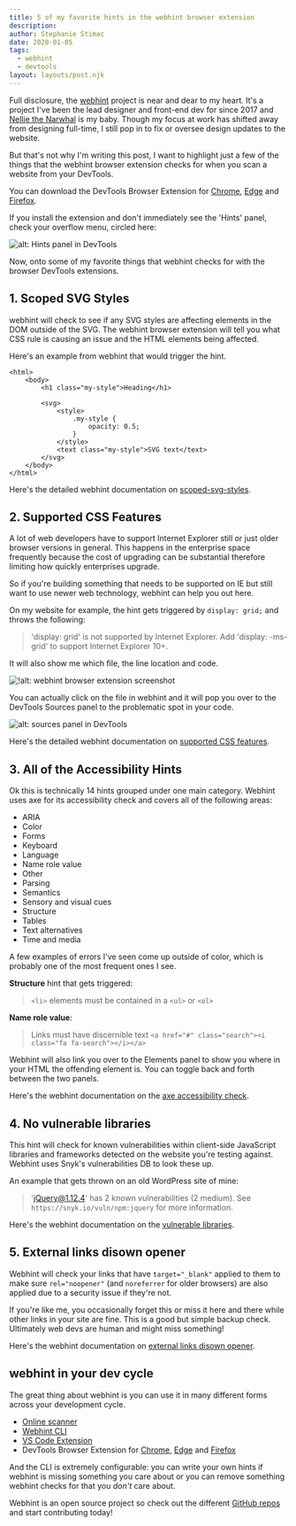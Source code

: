 ```yaml
---
title: 5 of my favorite hints in the webhint browser extension
description: 
author: Stephanie Stimac
date: 2020-01-05
tags:
  - webhint
  - devtools
layout: layouts/post.njk
---
```


Full disclosure, the [webhint](https://webhint.io) project is near and dear to my heart. It's a project I've been the lead designer and front-end dev for since 2017 and [Nellie the Narwhal](https://github.com/webhintio/artwork) is my baby. Though my focus at work has shifted away from designing full-time, I still pop in to fix or oversee design updates to the website. 

But that's not why I'm writing this post, I want to highlight just a few of the things that the webhint browser extension checks for when you scan a website from your DevTools. 

You can download the DevTools Browser Extension for [Chrome](https://chrome.google.com/webstore/detail/webhint/gccemnpihkbgkdmoogenkbkckppadcag), [Edge](https://microsoftedge.microsoft.com/addons/detail/mlgfbihcfnkaenjpdcngdnhcpkdmcdee) and [Firefox](https://addons.mozilla.org/en-US/firefox/addon/webhint/). 

If you install the extension and don't immediately see the 'Hints' panel, check your overflow menu, circled here:


![alt: Hints panel in DevTools](../../img/post-8/webhint-devtools.jpg)

Now, onto some of my favorite things that webhint checks for with the browser DevTools extensions.


## 1. Scoped SVG Styles

webhint will check to see if any SVG styles are affecting elements in the DOM outside of the SVG. The webhint browser extension will tell you what CSS rule is causing an issue and the HTML elements being affected. 

Here's an example from webhint that would trigger the hint. 

```
<html>
    <body>
        <h1 class="my-style">Heading</h1>

        <svg>
            <style>
                .my-style {
                    opacity: 0.5;
                }
            </style>
            <text class="my-style">SVG text</text>
        </svg>
    </body>
</html>
```
Here's the detailed webhint documentation on [scoped-svg-styles](https://webhint.io/docs/user-guide/hints/hint-scoped-svg-styles/).



## 2. Supported CSS Features

A lot of web developers have to support Internet Explorer still or just older browser versions in general. This happens in the enterprise space frequently because the cost of upgrading can be substantial therefore limiting how quickly enterprises upgrade. 

So if you're building something that needs to be supported on IE but still want to use newer web technology, webhint can help you out here. 

On my website for example, the hint gets triggered by `display: grid;` and throws the following: 

> 'display: grid' is not supported by Internet Explorer. Add 'display: -ms-grid' to support Internet Explorer 10+.

It will also show me which file, the line location and code. 

![!alt: webhint browser extension screenshot](../../img/post-8/webhint.jpg)

You can actually click on the file in webhint and it will pop you over to the DevTools Sources panel to the problematic spot in your code.

![alt: sources panel in DevTools](../../img/post-8/sources.jpg)

Here's the detailed webhint documentation on [supported CSS features](https://webhint.io/docs/user-guide/hints/hint-compat-api/css/).

## 3. All of the Accessibility Hints

Ok this is technically 14 hints grouped under one main category. Webhint uses axe for its accessibility check and covers all of the following areas: 

* ARIA
* Color
* Forms
* Keyboard
* Language
* Name role value
* Other
* Parsing
* Semantics
* Sensory and visual cues
* Structure
* Tables
* Text alternatives
* Time and media

A few examples of errors I've seen come up outside of color, which is probably one of the most frequent ones I see. 

**Structure** hint that gets triggered:
> `<li>` elements must be contained in a `<ul>` or `<ol> `

**Name role value**:
> Links must have discernible text 
> `<a href="#" class="search"><i class="fa fa-search"></i></a>`

Webhint will also link you over to the Elements panel to show you where in your HTML the offending element is. You can toggle back and forth between the two panels. 

Here's the webhint documentation on the [axe accessibility check](https://webhint.io/docs/user-guide/hints/hint-axe/).

## 4. No vulnerable libraries 

This hint will check for known vulnerabilities within client-side JavaScript libraries and frameworks detected on the website you're testing against. Webhint uses Snyk's vulnerabilities DB to look these up.

An example that gets thrown on an old WordPress site of mine: 

> 'jQuery@1.12.4' has 2 known vulnerabilities (2 medium). See `https://snyk.io/vuln/npm:jquery` for more information.

Here's the webhint documentation on the [vulnerable libraries](https://webhint.io/docs/user-guide/hints/hint-no-vulnerable-javascript-libraries/).

## 5. External links disown opener

Webhint will check your links that have `target="_blank"` applied to them to make sure `rel="noopener"` (and `noreferrer` for older browsers) are also applied due to a security issue if they're not.

If you're like me, you occasionally forget this or miss it here and there while other links in your site are fine. This is a good but simple backup check. Ultimately web devs are human and might miss something!

Here's the webhint documentation on [external links disown opener](https://webhint.io/docs/user-guide/hints/hint-disown-opener/).

## webhint in your dev cycle

The great thing about webhint is you can use it in many different forms across your development cycle. 

* [Online scanner](https://webhint.io)
* [Webhint CLI](https://webhint.io/docs/user-guide/)
* [VS Code Extension](https://marketplace.visualstudio.com/items?itemName=webhint.vscode-webhint)
* DevTools Browser Extension for [Chrome](https://chrome.google.com/webstore/detail/webhint/gccemnpihkbgkdmoogenkbkckppadcag), [Edge](https://microsoftedge.microsoft.com/addons/detail/mlgfbihcfnkaenjpdcngdnhcpkdmcdee) and [Firefox](https://addons.mozilla.org/en-US/firefox/addon/webhint/)

And the CLI is extremely configurable: you can write your own hints if webhint is missing something you care about or you can remove something webhint checks for that you *don't* care about.

Webhint is an open source project so check out the different [GitHub repos](https://github.com/webhintio) and start contributing today!